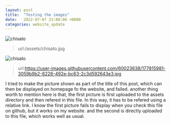 ```yaml
---
layout: post
title:  "Testing the images"
date:   2022-07-07 23:00:06 +0800
categories: website_update
---
```

![chisato](/assets/chisato.jpg)
>url:/assets/chisato.jpg

![chisato](https://user-images.githubusercontent.com/60023638/177815981-3059b9b2-8228-492e-bc63-2c3d592643e3.jpg)

>url:https://user-images.githubusercontent.com/60023638/177815981-3059b9b2-8228-492e-bc63-2c3d592643e3.jpg

I tried to make the picture shown as part of the title of this post, which can then be displayed on homepage fo the website, and failed.
another thing worth to mention here is that, the first picture is first uploaded to the assets directory and then refered in this file. In this way, it has to be refered using a relative link. I know the first picture fails to display when you check this file on github, but it works on my website.
and the second is directly uploaded to this file, which works well as usual.
